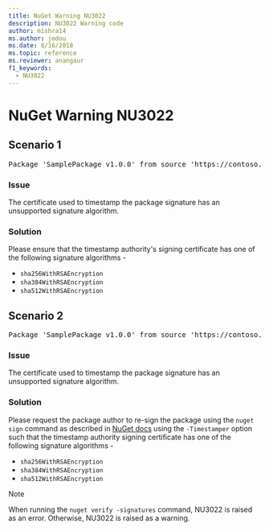 ```yaml
---
title: NuGet Warning NU3022
description: NU3022 Warning code
author: mishra14
ms.author: jodou
ms.date: 8/16/2018
ms.topic: reference
ms.reviewer: anangaur
f1_keywords: 
  - NU3022
---
```


# NuGet Warning NU3022

## Scenario 1

<pre>Package 'SamplePackage v1.0.0' from source 'https://contoso.com/index.json': The primary signature's timestamp certificate has an unsupported signature algorithm.</pre>

### Issue

The certificate used to timestamp the package signature has an unsupported signature algorithm.


### Solution

Please ensure that the timestamp authority's signing certificate has one of the following signature algorithms - 
* `sha256WithRSAEncryption`
* `sha384WithRSAEncryption`
* `sha512WithRSAEncryption`



## Scenario 2

<pre>Package 'SamplePackage v1.0.0' from source 'https://contoso.com/index.json': The timestamp certificate has an unsupported signature algorithm (SHA1). The following algorithms are supported: SHA256RSA, SHA384RSA, SHA512RSA.</pre>

### Issue

The certificate used to timestamp the package signature has an unsupported signature algorithm.


### Solution

Please request the package author to re-sign the package using the `nuget sign` command as described in [NuGet docs](../../create-packages/sign-a-package.md) using the `-Timestamper` option such that the timestamp authority signing certificate has one of the following signature algorithms -
* `sha256WithRSAEncryption`
* `sha384WithRSAEncryption`
* `sha512WithRSAEncryption`


> [!Note]
> When running the `nuget verify -signatures` command, NU3022 is raised as an error. Otherwise, NU3022 is raised as a warning.
